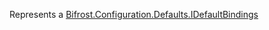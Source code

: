 Represents a [Bifrost.Configuration.Defaults.IDefaultBindings](Bifrost.Configuration.Defaults.IDefaultBindings)